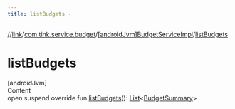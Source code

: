 ```yaml
---
title: listBudgets -
---
```

//[link](../../index.md)/[com.tink.service.budget](../index.md)/[[androidJvm]BudgetServiceImpl](index.md)/[listBudgets](list-budgets.md)



# listBudgets  
[androidJvm]  
Content  
open suspend override fun [listBudgets](list-budgets.md)(): [List](https://kotlinlang.org/api/latest/jvm/stdlib/kotlin.collections/-list/index.html)<[BudgetSummary](../../com.tink.model.budget/index.md#%5Bcom.tink.model.budget%2FBudgetSummary%2F%2F%2FPointingToDeclaration%2F%5D%2FClasslikes%2F-586840090)>  



